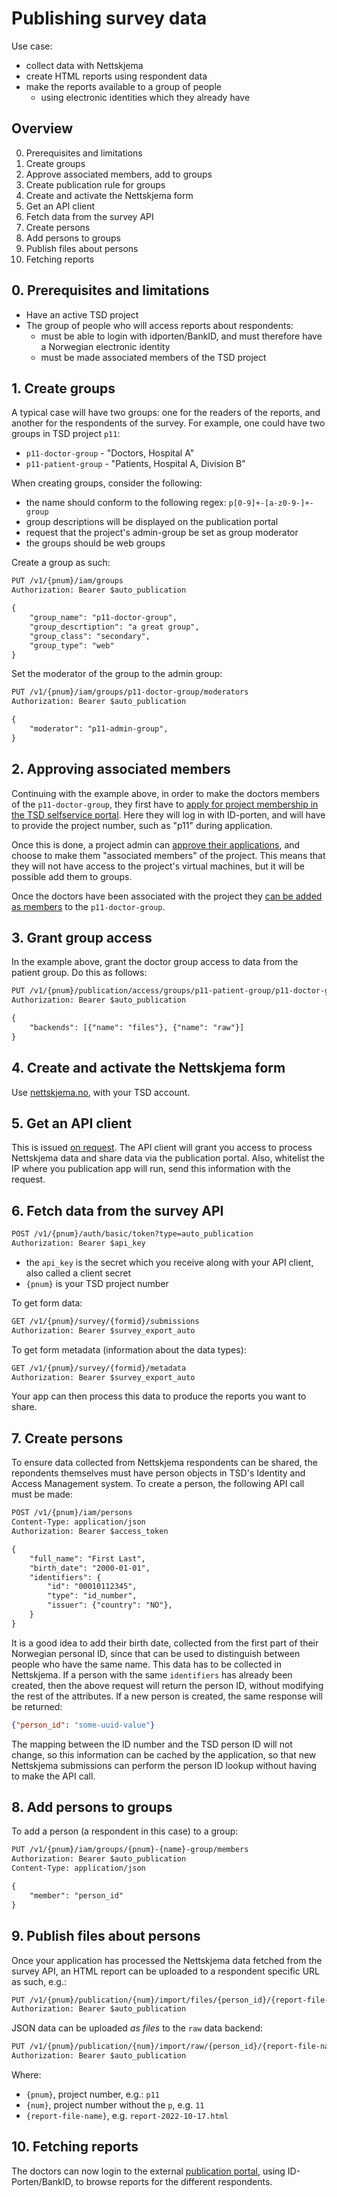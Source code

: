 
# Publishing survey data

Use case:
* collect data with Nettskjema
* create HTML reports using respondent data
* make the reports available to a group of people
  * using electronic identities which they already have


## Overview

0. Prerequisites and limitations
1. Create groups
2. Approve associated members, add to groups
3. Create publication rule for groups
4. Create and activate the Nettskjema form
5. Get an API client
6. Fetch data from the survey API
7. Create persons
8. Add persons to groups
9. Publish files about persons
10. Fetching reports


## 0. Prerequisites and limitations

* Have an active TSD project
* The group of people who will access reports about respondents:
  * must be able to login with idporten/BankID, and must therefore have a Norwegian electronic identity
  * must be made associated members of the TSD project


## 1. Create groups

A typical case will have two groups: one for the readers of the reports, and another for the respondents of the survey. For example, one could have two groups in TSD project `p11`:

* `p11-doctor-group` - "Doctors, Hospital A"
* `p11-patient-group` - "Patients, Hospital A, Division B"

When creating groups, consider the following:

* the name should conform to the following regex: `p[0-9]+-[a-z0-9-]+-group`
* group descriptions will be displayed on the publication portal
* request that the project's admin-group be set as group moderator
* the groups should be web groups

Create a group as such:
```txt
PUT /v1/{pnum}/iam/groups
Authorization: Bearer $auto_publication

{
    "group_name": "p11-doctor-group",
    "group_descrtiption": "a great group",
    "group_class": "secondary",
    "group_type": "web"
}
```

Set the moderator of the group to the admin group:
```txt
PUT /v1/{pnum}/iam/groups/p11-doctor-group/moderators
Authorization: Bearer $auto_publication

{
    "moderator": "p11-admin-group",
}
```

## 2. Approving associated members

Continuing with the example above, in order to make the doctors members of the `p11-doctor-group`, they first have to [apply for project membership in the TSD selfservice portal](https://selfservice.tsd.usit.no/application/). Here they will log in with ID-porten, and will have to provide the project number, such as "p11" during application.

Once this is done, a project admin can [approve their applications](https://selfservice.tsd.usit.no/project/pending-applications), and choose to make them "associated members" of the project. This means that they will not have access to the project's virtual machines, but it will be possible add them to groups.

Once the doctors have been associated with the project they [can be added as members](https://selfservice.tsd.usit.no/project/people-groups) to the `p11-doctor-group`.


## 3. Grant group access

In the example above, grant the doctor group access to data from the patient group. Do this as follows:

```txt
PUT /v1/{pnum}/publication/access/groups/p11-patient-group/p11-doctor-group
Authorization: Bearer $auto_publication

{
    "backends": [{"name": "files"}, {"name": "raw"}]
}
```

## 4. Create and activate the Nettskjema form

Use [nettskjema.no](https://nettskjema.no/), with your TSD account.


## 5. Get an API client

This is issued [on request](https://www.uio.no/english/services/it/research/sensitive-data/contact/). The API client will grant you access to process Nettskjema data and share data via the publication portal. Also, whitelist the IP where you publication app will run, send this information with the request.


## 6. Fetch data from the survey API

```txt
POST /v1/{pnum}/auth/basic/token?type=auto_publication
Authorization: Bearer $api_key
```
* the `api_key` is the secret which you receive along with your API client, also called a client secret
* `{pnum}` is your TSD project number

To get form data:
```txt
GET /v1/{pnum}/survey/{formid}/submissions
Authorization: Bearer $survey_export_auto
```

To get form metadata (information about the data types):
```txt
GET /v1/{pnum}/survey/{formid}/metadata
Authorization: Bearer $survey_export_auto
```

Your app can then process this data to produce the reports you want to share.


## 7. Create persons

To ensure data collected from Nettskjema respondents can be shared, the repondents themselves must have person objects in TSD's Identity and Access Management system. To create a person, the following API call must be made:

```txt
POST /v1/{pnum}/iam/persons
Content-Type: application/json
Authorization: Bearer $access_token

{
    "full_name": "First Last",
    "birth_date": "2000-01-01",
    "identifiers": {
        "id": "00010112345",
        "type": "id_number",
        "issuer": {"country": "NO"},
    }
}
```
It is a good idea to add their birth date, collected from the first part of their Norwegian personal ID, since that can be used to distinguish between people who have the same name. This data has to be collected in Nettskjema. If a person with the same `identifiers` has already been created, then the above request will return the person ID, without modifying the rest of the attributes. If a new person is created, the same response will be returned:

```json
{"person_id": "some-uuid-value"}
```

The mapping between the ID number and the TSD person ID will not change, so this information can be cached by the application, so that new Nettskjema submissions can perform the person ID lookup without having to make the API call.

## 8. Add persons to groups

To add a person (a respondent in this case) to a group:
```txt
PUT /v1/{pnum}/iam/groups/{pnum}-{name}-group/members
Authorization: Bearer $auto_publication
Content-Type: application/json

{
    "member": "person_id"
}
```

## 9. Publish files about persons

Once your application has processed the Nettskjema data fetched from the survey API, an HTML report can be uploaded to a respondent specific URL as such, e.g.:

```txt
PUT /v1/{pnum}/publication/{num}/import/files/{person_id}/{report-file-name}
Authorization: Bearer $auto_publication
```

JSON data can be uploaded _as files_ to the `raw` data backend:

```txt
PUT /v1/{pnum}/publication/{num}/import/raw/{person_id}/{report-file-name}
Authorization: Bearer $auto_publication
```

Where:

* `{pnum}`, project number, e.g.: `p11`
* `{num}`, project number without the `p`, e.g. `11`
* `{report-file-name}`, e.g. `report-2022-10-17.html`


## 10. Fetching reports

The doctors can now login to the external [publication portal](https://publication.tsd.usit.no/), using ID-Porten/BankID, to browse reports for the different respondents.
